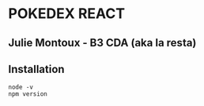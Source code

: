 # POKEDEX REACT
## Julie Montoux - B3 CDA (aka la resta)

## Installation
```
node -v
npm version
```